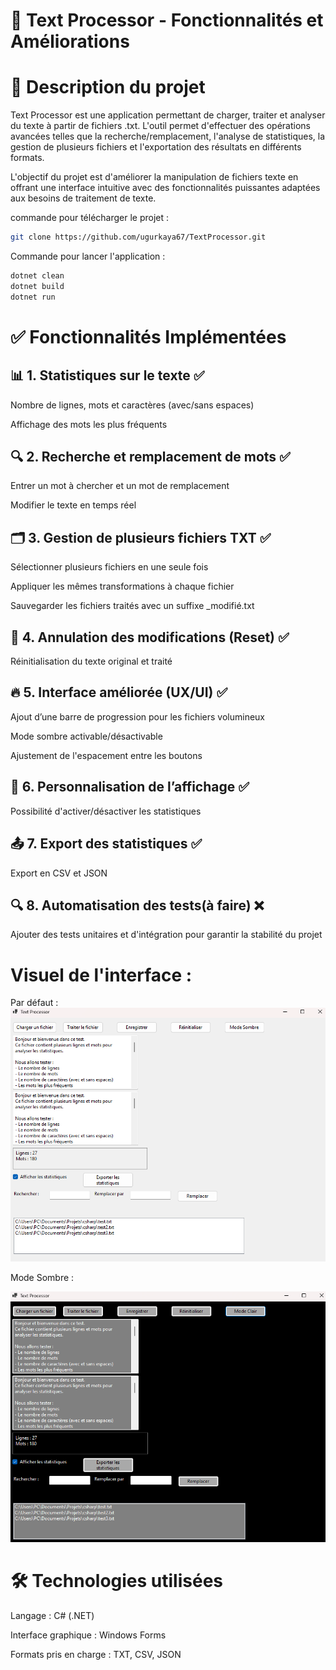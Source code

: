 # 📌 Text Processor - Fonctionnalités et Améliorations

# 📝 Description du projet

Text Processor est une application permettant de charger, traiter et analyser du texte à partir de fichiers .txt. L'outil permet d'effectuer des opérations avancées telles que la recherche/remplacement, l'analyse de statistiques, la gestion de plusieurs fichiers et l'exportation des résultats en différents formats.

L'objectif du projet est d'améliorer la manipulation de fichiers texte en offrant une interface intuitive avec des fonctionnalités puissantes adaptées aux besoins de traitement de texte.

commande pour télécharger le projet : 
```sh
git clone https://github.com/ugurkaya67/TextProcessor.git
```

Commande pour lancer l'application : 
```sh
dotnet clean
dotnet build
dotnet run
```

# ✅ Fonctionnalités Implémentées

##  📊 1. Statistiques sur le texte ✅

Nombre de lignes, mots et caractères (avec/sans espaces)

Affichage des mots les plus fréquents

## 🔍 2. Recherche et remplacement de mots ✅

Entrer un mot à chercher et un mot de remplacement

Modifier le texte en temps réel

## 🗂 3. Gestion de plusieurs fichiers TXT ✅

Sélectionner plusieurs fichiers en une seule fois

Appliquer les mêmes transformations à chaque fichier

Sauvegarder les fichiers traités avec un suffixe _modifié.txt

## 🔄 4. Annulation des modifications (Reset) ✅

Réinitialisation du texte original et traité

## 🔥 5. Interface améliorée (UX/UI) ✅

Ajout d’une barre de progression pour les fichiers volumineux

Mode sombre activable/désactivable

Ajustement de l'espacement entre les boutons

## 🎨 6. Personnalisation de l’affichage ✅

Possibilité d'activer/désactiver les statistiques

## 📤 7. Export des statistiques ✅

Export en CSV et JSON

## 🔍 8. Automatisation des tests(à faire) ❌

Ajouter des tests unitaires et d'intégration pour garantir la stabilité du projet

# Visuel de l'interface :
Par défaut : 
![Par défaut](preuve1.png)

Mode Sombre :

![Par défaut](preuve2.png)

# 🛠 Technologies utilisées

Langage : C# (.NET)

Interface graphique : Windows Forms

Formats pris en charge : TXT, CSV, JSON

